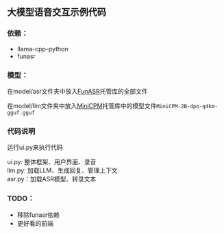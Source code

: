 ## 大模型语音交互示例代码

### 依赖： 
* llama-cpp-python
* funasr

### 模型：
在model/asr文件夹中放入[FunASR](https://www.modelscope.cn/models/iic/speech_paraformer-large-vad-punc_asr_nat-zh-cn-16k-common-vocab8404-pytorch/files)托管库的全部文件  

在model/llm文件夹中放入[MiniCPM](https://huggingface.co/runfuture/MiniCPM-2B-dpo-q4km-gguf)托管库中的模型文件`MiniCPM-2B-dpo-q4km-gguf.gguf` 

### 代码说明
运行ui.py来执行代码

ui.py: 整体框架、用户界面、录音  
llm.py: 加载LLM、生成回复、管理上下文  
asr.py：加载ASR模型、转录文本   

### TODO：
* 移除funasr依赖
* 更好看的前端
